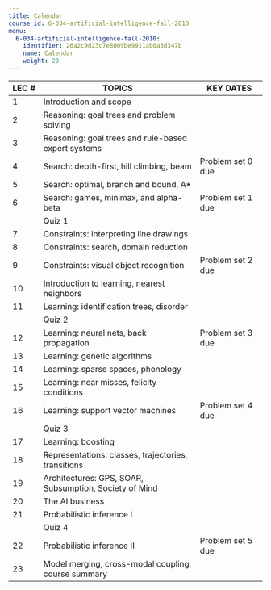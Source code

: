 ```yaml
---
title: Calendar
course_id: 6-034-artificial-intelligence-fall-2010
menu:
  6-034-artificial-intelligence-fall-2010:
    identifier: 26a2c9d23c7e8009be9911ab0a3d347b
    name: Calendar
    weight: 20
---
```

| LEC # | TOPICS | KEY DATES |
| --- | --- | --- |
| 1 | Introduction and scope |   |
| 2 | Reasoning: goal trees and problem solving |   |
| 3 | Reasoning: goal trees and rule-based expert systems |   |
| 4 | Search: depth-first, hill climbing, beam | Problem set 0 due |
| 5 | Search: optimal, branch and bound, A\* |   |
| 6 | Search: games, minimax, and alpha-beta | Problem set 1 due |
|   | Quiz 1 |   |
| 7 | Constraints: interpreting line drawings |   |
| 8 | Constraints: search, domain reduction |   |
| 9 | Constraints: visual object recognition | Problem set 2 due |
| 10 | Introduction to learning, nearest neighbors |   |
| 11 | Learning: identification trees, disorder |   |
|   | Quiz 2 |   |
| 12 | Learning: neural nets, back propagation | Problem set 3 due |
| 13 | Learning: genetic algorithms |   |
| 14 | Learning: sparse spaces, phonology |   |
| 15 | Learning: near misses, felicity conditions |   |
| 16 | Learning: support vector machines | Problem set 4 due |
|   | Quiz 3 |   |
| 17 | Learning: boosting |   |
| 18 | Representations: classes, trajectories, transitions |   |
| 19 | Architectures: GPS, SOAR, Subsumption, Society of Mind |   |
| 20 | The AI business |   |
| 21 | Probabilistic inference I |   |
|   | Quiz 4 |   |
| 22 | Probabilistic inference II | Problem set 5 due |
| 23 | Model merging, cross-modal coupling, course summary |